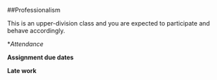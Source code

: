 ##Professionalism

This is an upper-division class and you are expected to participate and behave accordingly.

**Attendance*

**Assignment due dates**

**Late work**

